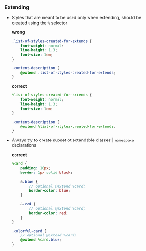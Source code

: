 ### Extending

- Styles that are meant to be used only when extending, should be created using the `%` selector

    **wrong**
    ```scss
    .list-of-styles-created-for-extends {
        font-weight: normal;
        line-height: 1.3;
        font-size: 1em;
    }
    
    .content-description {
        @extend .list-of-styles-created-for-extends;
    }
    ```
    **correct**
    ```scss
    %list-of-styles-created-for-extends {
        font-weight: normal;
        line-height: 1.3;
        font-size: 1em;
    }
    
    .content-description {
        @extend %list-of-styles-created-for-extends;
    }
    ```
    
- Always try to create subset ot extendable classes | `namespace` declarations
    
    **correct**
    ```scss
    %card {
        padding: 10px;
        border: 1px solid black;
        
        &.blue {
            // optional @extend %card;
            border-color: blue;
        }
        
        &.red {
            // optional @extend %card;
            border-color: red;
        }
    }
    
    .colorful-card {
        // optional @extend %card;
        @extend %card.blue;
    }
    ```
    
